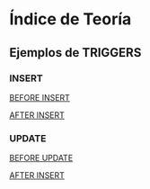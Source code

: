 # Índice de Teoría


## Ejemplos de TRIGGERS

### INSERT

[BEFORE INSERT](EjemplosTriggers/BeforeInsert.md)

[AFTER INSERT](EjemplosTriggers/AfterInsert.md)

### UPDATE

[BEFORE UPDATE](EjemplosTriggers/BeforeUpdate.md)

[AFTER INSERT](EjemplosTriggers/AfterUpdate.md)
